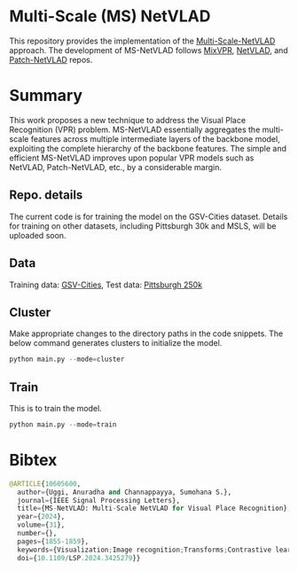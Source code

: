 # Multi-Scale (MS) NetVLAD
This repository provides the implementation of the [Multi-Scale-NetVLAD](https://ieeexplore.ieee.org/document/10605600) approach. The development of MS-NetVLAD follows [MixVPR](https://github.com/amaralibey/MixVPR), [NetVLAD](https://github.com/Nanne/pytorch-NetVlad?tab=readme-ov-file), and [Patch-NetVLAD](https://github.com/QVPR/Patch-NetVLAD) repos.

# Summary
This work proposes a new technique to address the Visual Place Recognition (VPR) problem. MS-NetVLAD essentially aggregates the multi-scale features across multiple intermediate layers of the backbone model, exploiting the complete hierarchy of the backbone features. The simple and efficient MS-NetVLAD improves upon popular VPR models such as NetVLAD, Patch-NetVLAD, etc., by a considerable margin.       

## Repo. details
The current code is for training the model on the GSV-Cities dataset. Details for training on other datasets, including Pittsburgh 30k and MSLS, will be uploaded soon.

## Data
Training data: [GSV-Cities](https://github.com/amaralibey/gsv-cities?tab=readme-ov-file), 
Test data: [Pittsburgh 250k](https://github.com/Relja/netvlad/issues/42)

## Cluster
Make appropriate changes to the directory paths in the code snippets. 
The below command generates clusters to initialize the model. 
```python
python main.py --mode=cluster
```
## Train
This is to train the model. 
```python
python main.py --mode=train 
```
# Bibtex
```python
@ARTICLE{10605600,
  author={Uggi, Anuradha and Channappayya, Sumohana S.},
  journal={IEEE Signal Processing Letters}, 
  title={MS-NetVLAD: Multi-Scale NetVLAD for Visual Place Recognition}, 
  year={2024},
  volume={31},
  number={},
  pages={1855-1859},
  keywords={Visualization;Image recognition;Transforms;Contrastive learning;Benchmark testing;Feature extraction;Vectors;Image matching;visual place recognition;scale invariance;NetVLAD},
  doi={10.1109/LSP.2024.3425279}}
```
